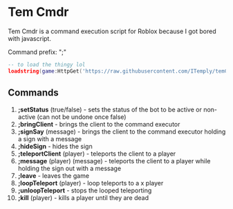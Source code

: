<h1>Tem Cmdr</h1>

Tem Cmdr is a command execution script for Roblox because I got bored with javascript.

Command prefix: ";"

```lua
-- to load the thingy lol
loadstring(game:HttpGet('https://raw.githubusercontent.com/ITemply/temCmdr/main/main.lua'))()
```

<h2>Commands</h2>

1. <b>;setStatus</b> (true/false) - sets the status of the bot to be active or non-active (can not be undone once false)
2. <b>;bringClient</b> - brings the client to the command executor
3. <b>;signSay</b> (message) - brings the client to the command executor holding a sign with a message
4. <b>;hideSign</b> - hides the sign
5. <b>;teleportClient</b> (player) - teleports the client to a player
6. <b>;message</b> (player) (message) - teleports the client to a player while holding the sign out with a message
7. <b>;leave</b> - leaves the game
8. <b>;loopTeleport</b> (player) - loop teleports to a x player
9. <b>;unloopTeleport</b> - stops the looped teleporting
10. <b>;kill</b> (player) - kills a player until they are dead
